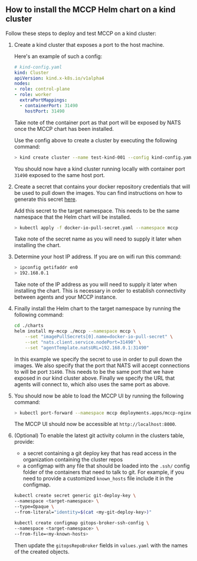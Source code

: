 ## How to install the MCCP Helm chart on a kind cluster

Follow these steps to deploy and test MCCP on a kind cluster:
1. Create a kind cluster that exposes a port to the host machine.

    Here's an example of such a config:
    ```yaml
    # kind-config.yaml
    kind: Cluster
    apiVersion: kind.x-k8s.io/v1alpha4
    nodes:
    - role: control-plane
    - role: worker
      extraPortMappings:
      - containerPort: 31490
        hostPort: 31490
    ```

    Take note of the container port as that port will be exposed by NATS once the MCCP chart has been installed.

    Use the config above to create a cluster by executing the following command:
    ```bash
    > kind create cluster --name test-kind-001 --config kind-config.yaml
    ```
    You should now have a kind cluster running locally with container port `31490` exposed to the same host port.

2.  Create a secret that contains your docker repository credentials that will be used to pull down the images. You can find instructions on how to generate this secret [here](https://kubernetes.io/docs/tasks/configure-pod-container/pull-image-private-registry/).

    Add this secret to the target namespace. This needs to be the same namespace that the Helm chart will be installed.

    ```bash
    > kubectl apply -f docker-io-pull-secret.yaml --namespace mccp
    ```

    Take note of the secret name as you will need to supply it later when installing the chart.

3.  Determine your host IP address. If you are on wifi run this command:

    ```bash
    > ipconfig getifaddr en0
    > 192.168.0.1
    ```

    Take note of the IP address as you will need to supply it later when installing the chart. This is necessary in order to establish connectivity between agents and your MCCP instance.

4. Finally install the Helm chart to the target namespace by running the following command:

    ```bash
    cd ./charts
    helm install my-mccp ./mccp --namespace mccp \
        --set "imagePullSecrets[0].name=docker-io-pull-secret" \
        --set "nats.client.service.nodePort=31490" \
        --set "agentTemplate.natsURL=192.168.0.1:31490"
    ```

    In this example we specify the secret to use in order to pull down the images. We also specify that the port that NATS will accept connections to will be port `31490`. This needs to be the same port that we have exposed in our kind cluster above. Finally we specify the URL that agents will connect to, which also uses the same port as above.

5. You should now be able to load the MCCP UI by running the following command:

    ```bash
    > kubectl port-forward --namespace mccp deployments.apps/mccp-nginx-ingress-controller 8000:80
    ```
    The MCCP UI should now be accessible at `http://localhost:8000`.

6. (Optional) To enable the latest git activity column in the clusters table, provide:
    - a secret containing a git deploy key that has read access in the organization containing the cluster repos
    - a configmap with any file that should be loaded into the `.ssh/` config folder of the containers that need to talk to git.
      For example, if you need to provide a customized `known_hosts` file include it in the configmap.

   ```bash
   kubectl create secret generic git-deploy-key \
   --namespace <target-namespace> \
   --type=Opaque \
   --from-literal="identity=$(cat <my-git-deploy-key>)"

   kubectl create configmap gitops-broker-ssh-config \
   --namespace <target-namespace> \
   --from-file=<my-known-hosts>
   ```

    Then update the `gitopsRepoBroker` fields in `values.yaml` with the names of the created objects.
